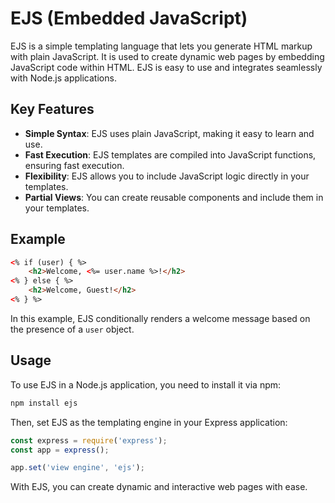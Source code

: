 # EJS (Embedded JavaScript)

EJS is a simple templating language that lets you generate HTML markup with plain JavaScript. It is used to create dynamic web pages by embedding JavaScript code within HTML. EJS is easy to use and integrates seamlessly with Node.js applications.

## Key Features
- **Simple Syntax**: EJS uses plain JavaScript, making it easy to learn and use.
- **Fast Execution**: EJS templates are compiled into JavaScript functions, ensuring fast execution.
- **Flexibility**: EJS allows you to include JavaScript logic directly in your templates.
- **Partial Views**: You can create reusable components and include them in your templates.

## Example
```html
<% if (user) { %>
    <h2>Welcome, <%= user.name %>!</h2>
<% } else { %>
    <h2>Welcome, Guest!</h2>
<% } %>
```

In this example, EJS conditionally renders a welcome message based on the presence of a `user` object.

## Usage
To use EJS in a Node.js application, you need to install it via npm:
```bash
npm install ejs
```

Then, set EJS as the templating engine in your Express application:
```javascript
const express = require('express');
const app = express();

app.set('view engine', 'ejs');
```

With EJS, you can create dynamic and interactive web pages with ease.